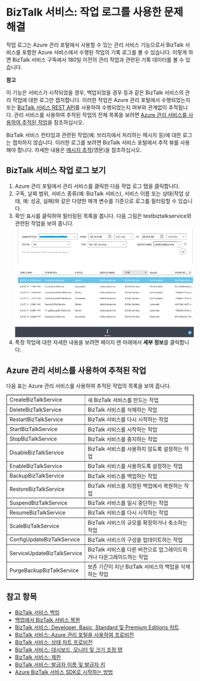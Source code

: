 <properties linkid="biztalk-troubleshoot-using-ops-logs" urlDisplayName="BizTalk Services: Troubleshoot using operation logs" pageTitle="BizTalk Services: Troubleshoot using ops logs | Azure" metaKeywords="" description="BizTalk Services: Troubleshoot using ops logs" metaCanonical="" services="" documentationCenter="" title="BizTalk Services: Troubleshoot using ops logs" authors="mandia"  solutions="" writer="nitinme" manager="dwrede" editor="cgronlun"  />

<tags ms.service="biztalk-services" ms.workload="integration" ms.tgt_pltfrm="na" ms.devlang="na" ms.topic="article" ms.date="09/10/2014" ms.author="mandia"></tags>

# BizTalk 서비스: 작업 로그를 사용한 문제 해결

작업 로그는 Azure 관리 포털에서 사용할 수 있는 관리 서비스 기능으로서 BizTalk 서비스를 포함한 Azure 서비스에서 수행된 작업의 기록 로그를 볼 수 있습니다. 이렇게 하면 BizTalk 서비스 구독에서 180일 이전의 관리 작업과 관련된 기록 데이터를 볼 수 있습니다.

<div class="dev-callout"><b>참고</b>
<p>이 기능은 서비스가 시작되었을 경우, 백업되었을 경우 등과 같은 BizTalk 서비스의 관리 작업에 대한 로그만 캡처합니다. 이러한 작업은 Azure 관리 포털에서 수행되었는지 또는 <a href="http://msdn.microsoft.com/ko-KR/library/windowsazure/dn232347.aspx">BizTalk 서비스 REST API</a>를 사용하여 수행되었는지 여부와 관계없이 추적됩니다. 관리 서비스를 사용하여 추적된 작업의 전체 목록을 보려면 <a href="#bizops">Azure 관리 서비스를 사용하여 추적된 작업</a>을 참조하십시오.</p>
<p>BizTalk 서비스 런타임과 관련된 작업(예: 브리지에서 처리하는 메시지 등)에 대한 로그는 캡처하지 않습니다. 이러한 로그를 보려면 BizTalk 서비스 포털에서 추적 뷰를 사용해야 합니다. 자세한 내용은 <a HREF="http://msdn.microsoft.com/library/windowsazure/hh949805.aspx">메시지 추적</a>(영문)을 참조하십시오.</p>
</div>

## <a name="viewlogs"></a>BizTalk 서비스 작업 로그 보기

1.  Azure 관리 포털에서 관리 서비스를 클릭한 다음 작업 로그 탭을 클릭합니다.
2.  구독, 날짜 범위, 서비스 종류(예: BizTalk 서비스), 서비스 이름 또는 상태(작업 상태, 예: 성공, 실패)와 같은 다양한 매개 변수를 기준으로 로그를 필터링할 수 있습니다.
3.  확인 표시를 클릭하여 필터링된 목록을 봅니다. 다음 그림은 testbiztalkservice와 관련된 작업을 보여 줍니다.
    ![작업 로그 보기][]
4.  특정 작업에 대한 자세한 내용을 보려면 페이지 맨 아래에서 **세부 정보**를 클릭합니다.

## <a name="bizops"></a>Azure 관리 서비스를 사용하여 추적된 작업

다음 표는 Azure 관리 서비스를 사용하여 추적된 작업의 목록을 보여 줍니다.

<table border="1" cellpadding="5">
<tr>
<td>CreateBizTalkService</td> 
<td align="left">새 BizTalk 서비스를 만드는 작업</td> 
</tr> 
<tr>
<td>DeleteBizTalkService</td> 
<td align="left">BizTalk 서비스를 삭제하는 작업</td>  
</tr> 
<tr>
<td>RestartBizTalkService</td> 
<td align="left">BizTalk 서비스를 다시 시작하는 작업</td> 
</tr>
<tr>
<td>StartBizTalkService</td> 
<td align="left">BizTalk 서비스를 시작하는 작업</td> 
</tr>
<tr>
<td>StopBizTalkService</td> 
<td align="left">BizTalk 서비스를 중지하는 작업</td> 
</tr>
<tr>
<td>DisableBizTalkService</td> 
<td align="left">BizTalk 서비스를 사용하지 않도록 설정하는 작업</td> 
</tr>
<tr>
<td>EnableBizTalkService</td> 
<td align="left">BizTalk 서비스를 사용하도록 설정하는 작업</td> 
</tr>
<tr>
<td>BackupBizTalkService</td> 
<td align="left">BizTalk 서비스를 백업하는 작업</td> 
</tr>
<tr>
<td>RestoreBizTalkService</td> 
<td align="left">BizTalk 서비스를 지정된 백업에서 복원하는 작업</td> 
</tr>
<tr>
<td>SuspendBizTalkService</td> 
<td align="left">BizTalk 서비스를 일시 중단하는 작업</td> 
</tr>
<tr>
<td>ResumeBizTalkService</td> 
<td align="left">BizTalk 서비스를 다시 시작하는 작업</td> 
</tr>
<tr>
<td>ScaleBizTalkService</td> 
<td align="left">BizTalk 서비스의 규모를 확장하거나 축소하는 작업</td> 
</tr>
<tr>
<td>ConfigUpdateBizTalkService</td> 
<td align="left">BizTalk 서비스의 구성을 업데이트하는 작업</td> 
</tr>
<tr>
<td>ServiceUpdateBizTalkService</td> 
<td align="left">BizTalk 서비스를 다른 버전으로 업그레이드하거나 다운그레이드하는 작업</td> 
</tr>
<tr>
<td>PurgeBackupBizTalkService</td> 
<td align="left">보존 기간이 지난 BizTalk 서비스의 백업을 삭제하는 작업</td> 
</tr>
</table>



## 참고 항목

-   [BizTalk 서비스 백업][]
-   [백업에서 BizTalk 서비스 복원][]
-   [BizTalk 서비스: Developer, Basic, Standard 및 Premium Editions 차트][]
-   [BizTalk 서비스: Azure 관리 포털을 사용하여 프로비전][]
-   [BizTalk 서비스: 상태 차트 프로비전][]
-   [BizTalk 서비스: 대시보드, 모니터 및 크기 조정 탭][]
-   [BizTalk 서비스: 제한][]
-   [BizTalk 서비스: 발급자 이름 및 발급자 키][]
-   [Azure BizTalk 서비스 SDK로 시작하는 방법][]

  [BizTalk 서비스 REST API]: http://msdn.microsoft.com/ko-KR/library/windowsazure/dn232347.aspx
  [Azure 관리 서비스를 사용하여 추적된 작업]: #bizops
  [메시지 추적]: http://msdn.microsoft.com/library/windowsazure/hh949805.aspx
  [작업 로그 보기]: ./media/biztalk-troubleshoot-using-ops-logs/Operation-Logs.png
  [BizTalk 서비스 백업]: http://go.microsoft.com/fwlink/p/?LinkID=325584
  [백업에서 BizTalk 서비스 복원]: http://go.microsoft.com/fwlink/p/?LinkID=325582
  [BizTalk 서비스: Developer, Basic, Standard 및 Premium Editions 차트]: http://go.microsoft.com/fwlink/p/?LinkID=302279
  [BizTalk 서비스: Azure 관리 포털을 사용하여 프로비전]: http://go.microsoft.com/fwlink/p/?LinkID=302280
  [BizTalk 서비스: 상태 차트 프로비전]: http://go.microsoft.com/fwlink/p/?LinkID=329870
  [BizTalk 서비스: 대시보드, 모니터 및 크기 조정 탭]: http://go.microsoft.com/fwlink/p/?LinkID=302281
  [BizTalk 서비스: 제한]: http://go.microsoft.com/fwlink/p/?LinkID=302282
  [BizTalk 서비스: 발급자 이름 및 발급자 키]: http://go.microsoft.com/fwlink/p/?LinkID=303941
  [Azure BizTalk 서비스 SDK로 시작하는 방법]: http://go.microsoft.com/fwlink/p/?LinkID=302335
